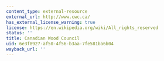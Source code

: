 ```yaml
---
content_type: external-resource
external_url: http://www.cwc.ca/
has_external_license_warning: true
license: https://en.wikipedia.org/wiki/All_rights_reserved
status: ''
title: Canadian Wood Council
uid: 6e3f8927-af50-4f56-b3aa-7fe581ba6b04
wayback_url: ''
---
```

